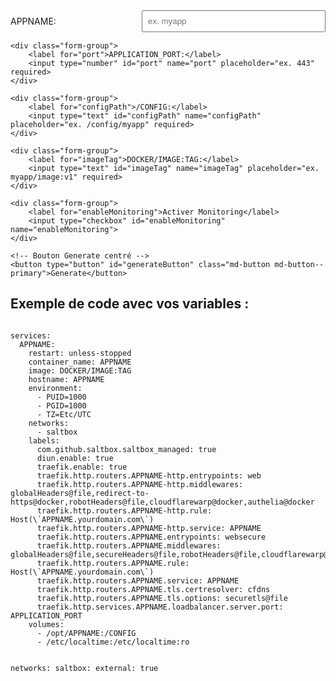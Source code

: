 <form id="configForm">
    <div class="form-group">
        <label for="appname">APPNAME:</label>
        <input type="text" id="appname" name="appname" placeholder="ex. myapp" required>
    </div>

    <div class="form-group">
        <label for="port">APPLICATION_PORT:</label>
        <input type="number" id="port" name="port" placeholder="ex. 443" required>
    </div>

    <div class="form-group">
        <label for="configPath">/CONFIG:</label>
        <input type="text" id="configPath" name="configPath" placeholder="ex. /config/myapp" required>
    </div>

    <div class="form-group">
        <label for="imageTag">DOCKER/IMAGE:TAG:</label>
        <input type="text" id="imageTag" name="imageTag" placeholder="ex. myapp/image:v1" required>
    </div>

    <div class="form-group">
        <label for="enableMonitoring">Activer Monitoring</label>
        <input type="checkbox" id="enableMonitoring" name="enableMonitoring">
    </div>

    <!-- Bouton Generate centré -->
    <button type="button" id="generateButton" class="md-button md-button--primary">Generate</button>
</form>

<h2>Exemple de code avec vos variables :</h2>
<pre><code id="yamlBlock">
services:
  APPNAME:
    restart: unless-stopped
    container_name: APPNAME
    image: DOCKER/IMAGE:TAG
    hostname: APPNAME
    environment:
      - PUID=1000
      - PGID=1000
      - TZ=Etc/UTC
    networks:
      - saltbox
    labels:
      com.github.saltbox.saltbox_managed: true
      diun.enable: true
      traefik.enable: true
      traefik.http.routers.APPNAME-http.entrypoints: web
      traefik.http.routers.APPNAME-http.middlewares: globalHeaders@file,redirect-to-https@docker,robotHeaders@file,cloudflarewarp@docker,authelia@docker
      traefik.http.routers.APPNAME-http.rule: Host(\`APPNAME.yourdomain.com\`)
      traefik.http.routers.APPNAME-http.service: APPNAME
      traefik.http.routers.APPNAME.entrypoints: websecure
      traefik.http.routers.APPNAME.middlewares: globalHeaders@file,secureHeaders@file,robotHeaders@file,cloudflarewarp@docker,authelia@docker
      traefik.http.routers.APPNAME.rule: Host(\`APPNAME.yourdomain.com\`)
      traefik.http.routers.APPNAME.service: APPNAME
      traefik.http.routers.APPNAME.tls.certresolver: cfdns
      traefik.http.routers.APPNAME.tls.options: securetls@file 
      traefik.http.services.APPNAME.loadbalancer.server.port: APPLICATION_PORT
    volumes:
      - /opt/APPNAME:/CONFIG
      - /etc/localtime:/etc/localtime:ro

networks:
  saltbox:
    external: true
</code></pre>

<style>
    #configForm .form-group {
        display: flex;
        align-items: center;
        margin-bottom: 15px;  /* Espacer chaque groupe de champs */
    }

    #configForm label {
        margin-right: 10px;  /* Ajouter un espacement entre le label et le champ */
        width: 200px;  /* Définir une largeur pour les labels */
    }

    #configForm input {
        flex: 1;  /* Prendre tout l'espace restant pour l'input */
        padding: 8px;  /* Ajouter un peu de padding pour améliorer l'apparence */
    }

    #generateButton {
        display: block;
        margin: 20px auto;  /* Centrer le bouton */
    }
</style>

<script>
    document.getElementById('generateButton').addEventListener('click', function(event) {
        event.preventDefault();  // Empêcher le rechargement de la page
        
        // Récupérer les valeurs saisies dans le formulaire
        var appname = document.getElementById('appname').value;
        var port = document.getElementById('port').value;
        var configPath = document.getElementById('configPath').value;
        var imageTag = document.getElementById('imageTag').value;
        var enableMonitoring = document.getElementById('enableMonitoring').checked; // Vérifier si la checkbox est cochée

        // Obtenir le bloc YAML
        var yamlBlock = document.getElementById('yamlBlock');
        
        // Définir un template de YAML de base
        var yamlTemplate = `
services:
  APPNAME:
    restart: unless-stopped
    container_name: APPNAME
    image: DOCKER/IMAGE:TAG
    hostname: APPNAME
    environment:
      - PUID=1000
      - PGID=1000
      - TZ=Etc/UTC
    networks:
      - saltbox
    labels:
      com.github.saltbox.saltbox_managed: true
      diun.enable: true
      traefik.enable: true
      traefik.http.routers.APPNAME-http.entrypoints: web
      traefik.http.routers.APPNAME-http.middlewares: globalHeaders@file,redirect-to-https@docker,robotHeaders@file,cloudflarewarp@docker,authelia@docker
      traefik.http.routers.APPNAME-http.rule: Host(\`APPNAME.yourdomain.com\`)
      traefik.http.routers.APPNAME-http.service: APPNAME
      traefik.http.routers.APPNAME.entrypoints: websecure
      traefik.http.routers.APPNAME.middlewares: globalHeaders@file,secureHeaders@file,robotHeaders@file,cloudflarewarp@docker,authelia@docker
      traefik.http.routers.APPNAME.rule: Host(\`APPNAME.yourdomain.com\`)
      traefik.http.routers.APPNAME.service: APPNAME
      traefik.http.routers.APPNAME.tls.certresolver: cfdns
      traefik.http.routers.APPNAME.tls.options: securetls@file 
      traefik.http.services.APPNAME.loadbalancer.server.port: APPLICATION_PORT
    volumes:
      - /opt/APPNAME:/CONFIG
      - /etc/localtime:/etc/localtime:ro

networks:
  saltbox:
    external: true
`;

        // Remplacer dynamiquement les variables dans le template YAML
        var yamlContent = yamlTemplate
            .replace(/APPNAME/g, appname)                   // Remplacer APPNAME par la valeur saisie
            .replace(/APPLICATION_PORT/g, port)            // Remplacer APPLICATION_PORT par la valeur saisie
            .replace(/\/CONFIG/g, configPath)              // Remplacer /CONFIG par la valeur saisie
            .replace(/DOCKER\/IMAGE:TAG/g, imageTag);      // Remplacer DOCKER/IMAGE:TAG par la valeur saisie

        // Vérifier si la case "Activer Monitoring" est cochée
        if (enableMonitoring) {
            console.log('Case Monitoring cochée');

            // Ajouter la ligne de monitoring dans les labels
            var monitoringLine = "      traefik.http.routers.APPNAME.monitoring: APPNAME";

            // Remplacer APPNAME dans la ligne de monitoring avec la valeur du champ `appname`
            monitoringLine = monitoringLine.replace(/APPNAME/g, appname);

            // Vérifier si la ligne de monitoring est déjà présente dans le bloc YAML
            if (!yamlContent.includes(monitoringLine)) {
                // Trouver la section "labels:" et ajouter la ligne de monitoring après la section labels
                var labelsIndex = yamlContent.indexOf('labels:');
                if (labelsIndex !== -1) {
                    // Trouver la fin de la section labels (première ligne vide après labels)
                    var endOfLabelsIndex = yamlContent.indexOf('\n', labelsIndex + 7); // Trouver la fin de "labels:"
                    // Ajouter la ligne de monitoring après la section labels
                    yamlContent = yamlContent.slice(0, endOfLabelsIndex) + '\n' + monitoringLine + yamlContent.slice(endOfLabelsIndex);
                }
            }
        } else {
            console.log('Case Monitoring décochée');

            // Retirer la ligne de monitoring du bloc YAML
            var monitoringLine = "      traefik.http.routers.APPNAME.monitoring: APPNAME";
            monitoringLine = monitoringLine.replace(/APPNAME/g, appname);
            
            // Vérifier si la ligne de monitoring est présente et la retirer
            if (yamlContent.includes(monitoringLine)) {
                yamlContent = yamlContent.replace(monitoringLine + '\n', '');
            }
        }

        // Afficher le contenu du YAML dans le bloc code
        yamlBlock.textContent = yamlContent;

        console.log('Contenu après modification:', yamlContent);
    });
</script>